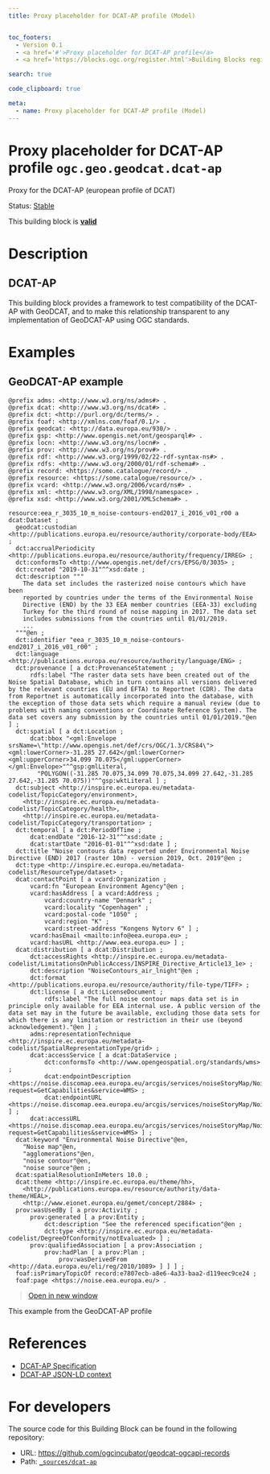 ```yaml
---
title: Proxy placeholder for DCAT-AP profile (Model)


toc_footers:
  - Version 0.1
  - <a href='#'>Proxy placeholder for DCAT-AP profile</a>
  - <a href='https://blocks.ogc.org/register.html'>Building Blocks register</a>

search: true

code_clipboard: true

meta:
  - name: Proxy placeholder for DCAT-AP profile (Model)
---
```



# Proxy placeholder for DCAT-AP profile `ogc.geo.geodcat.dcat-ap`

Proxy for the DCAT-AP (european profile of DCAT)

<p class="status">
    <span data-rainbow-uri="http://www.opengis.net/def/status">Status</span>:
    <a href="http://www.opengis.net/def/status/stable" target="_blank" data-rainbow-uri>Stable</a>
</p>

<aside class="success">
This building block is <strong><a href="https://github.com/ogcincubator/geodcat-ogcapi-records/blob/master/build/tests/geo/geodcat/dcat-ap/" target="_blank">valid</a></strong>
</aside>

# Description

## DCAT-AP 

This building block provides a framework to test compatibility of the DCAT-AP with GeoDCAT, and to make this relationship transparent to any implementation of GeoDCAT-AP using OGC standards.

# Examples

## GeoDCAT-AP example



```turtle
@prefix adms: <http://www.w3.org/ns/adms#> .
@prefix dcat: <http://www.w3.org/ns/dcat#> .
@prefix dct: <http://purl.org/dc/terms/> .
@prefix foaf: <http://xmlns.com/foaf/0.1/> .
@prefix geodcat: <http://data.europa.eu/930/> .
@prefix gsp: <http://www.opengis.net/ont/geosparql#> .
@prefix locn: <http://www.w3.org/ns/locn#> .
@prefix prov: <http://www.w3.org/ns/prov#> .
@prefix rdf: <http://www.w3.org/1999/02/22-rdf-syntax-ns#> .
@prefix rdfs: <http://www.w3.org/2000/01/rdf-schema#> .
@prefix record: <https://some.catalogue/record/> .
@prefix resource: <https://some.catalogue/resource/> .
@prefix vcard: <http://www.w3.org/2006/vcard/ns#> .
@prefix xml: <http://www.w3.org/XML/1998/namespace> .
@prefix xsd: <http://www.w3.org/2001/XMLSchema#> .

resource:eea_r_3035_10_m_noise-contours-end2017_i_2016_v01_r00 a dcat:Dataset ;
  geodcat:custodian <http://publications.europa.eu/resource/authority/corporate-body/EEA> ;
  dct:accrualPeriodicity <http://publications.europa.eu/resource/authority/frequency/IRREG> ;
  dct:conformsTo <http://www.opengis.net/def/crs/EPSG/0/3035> ;
  dct:created "2019-10-31"^^xsd:date ;
  dct:description """
    The data set includes the rasterized noise contours which have been
    reported by countries under the terms of the Environmental Noise
    Directive (END) by the 33 EEA member countries (EEA-33) excluding
    Turkey for the third round of noise mapping in 2017. The data set
    includes submissions from the countries until 01/01/2019.
    ...
  """@en ;
  dct:identifier "eea_r_3035_10_m_noise-contours-end2017_i_2016_v01_r00" ;
  dct:language <http://publications.europa.eu/resource/authority/language/ENG> ;
  dct:provenance [ a dct:ProvenanceStatement ;
      rdfs:label "The raster data sets have been created out of the Noise Spatial Database, which in turn contains all versions delivered by the relevant countries (EU and EFTA) to Reportnet (CDR). The data from Reportnet is automatically incorporated into the database, with the exception of those data sets which require a manual review (due to problems with naming conventions or Coordinate Reference System). The data set covers any submission by the countries until 01/01/2019."@en ] ;
  dct:spatial [ a dct:Location ;
      dcat:bbox "<gml:Envelope srsName=\"http://www.opengis.net/def/crs/OGC/1.3/CRS84\"><gml:lowerCorner>-31.285 27.642</gml:lowerCorner><gml:upperCorner>34.099 70.075</gml:upperCorner></gml:Envelope>"^^gsp:gmlLiteral,
        "POLYGON((-31.285 70.075,34.099 70.075,34.099 27.642,-31.285 27.642,-31.285 70.075))"^^gsp:wktLiteral ] ;
  dct:subject <http://inspire.ec.europa.eu/metadata-codelist/TopicCategory/environment>,
    <http://inspire.ec.europa.eu/metadata-codelist/TopicCategory/health>,
    <http://inspire.ec.europa.eu/metadata-codelist/TopicCategory/transportation> ;
  dct:temporal [ a dct:PeriodOfTime ;
      dcat:endDate "2016-12-31"^^xsd:date ;
      dcat:startDate "2016-01-01"^^xsd:date ] ;
  dct:title "Noise contours data reported under Environmental Noise Directive (END) 2017 (raster 10m) - version 2019, Oct. 2019"@en ;
  dct:type <http://inspire.ec.europa.eu/metadata-codelist/ResourceType/dataset> ;
  dcat:contactPoint [ a vcard:Organization ;
      vcard:fn "European Environment Agency"@en ;
      vcard:hasAddress [ a vcard:Address ;
          vcard:country-name "Denmark" ;
          vcard:locality "Copenhagen" ;
          vcard:postal-code "1050" ;
          vcard:region "K" ;
          vcard:street-address "Kongens Nytorv 6" ] ;
      vcard:hasEmail <mailto:info@eea.europa.eu> ;
      vcard:hasURL <http://www.eea.europa.eu> ] ;
  dcat:distribution [ a dcat:Distribution ;
      dct:accessRights <http://inspire.ec.europa.eu/metadata-codelist/LimitationsOnPublicAccess/INSPIRE_Directive_Article13_1e> ;
      dct:description "NoiseContours_air_lnight"@en ;
      dct:format <http://publications.europa.eu/resource/authority/file-type/TIFF> ;
      dct:license [ a dct:LicenseDocument ;
          rdfs:label "The full noise contour maps data set is in principle only available for EEA internal use. A public version of the data set may in the future be available, excluding those data sets for which there is any limitation or restriction in their use (beyond acknowledgement)."@en ] ;
      adms:representationTechnique <http://inspire.ec.europa.eu/metadata-codelist/SpatialRepresentationType/grid> ;
      dcat:accessService [ a dcat:DataService ;
          dct:conformsTo <http://www.opengeospatial.org/standards/wms> ;
          dcat:endpointDescription <https://noise.discomap.eea.europa.eu/arcgis/services/noiseStoryMap/NoiseContours_air_lnight/ImageServer/WMSServer?request=GetCapabilities&service=WMS> ;
          dcat:endpointURL <https://noise.discomap.eea.europa.eu/arcgis/services/noiseStoryMap/NoiseContours_air_lnight/ImageServer/WMSServer> ] ;
      dcat:accessURL <https://noise.discomap.eea.europa.eu/arcgis/services/noiseStoryMap/NoiseContours_air_lnight/ImageServer/WMSServer?request=GetCapabilities&service=WMS> ] ;
  dcat:keyword "Environmental Noise Directive"@en,
    "Noise map"@en,
    "agglomerations"@en,
    "noise contour"@en,
    "noise source"@en ;
  dcat:spatialResolutionInMeters 10.0 ;
  dcat:theme <http://inspire.ec.europa.eu/theme/hh>,
    <http://publications.europa.eu/resource/authority/data-theme/HEAL>,
    <http://www.eionet.europa.eu/gemet/concept/2884> ;
  prov:wasUsedBy [ a prov:Activity ;
      prov:generated [ a prov:Entity ;
          dct:description "See the referenced specification"@en ;
          dct:type <http://inspire.ec.europa.eu/metadata-codelist/DegreeOfConformity/notEvaluated> ] ;
      prov:qualifiedAssociation [ a prov:Association ;
          prov:hadPlan [ a prov:Plan ;
              prov:wasDerivedFrom <http://data.europa.eu/eli/reg/2010/1089> ] ] ] ;
  foaf:isPrimaryTopicOf record:e7807ecb-a8e6-4a33-baa2-d119eec9ce24 ;
  foaf:page <https://noise.eea.europa.eu/> .

```

<blockquote class="lang-specific turtle">
  <p class="example-links">
    <a target="_blank" href="https://ogcincubator.github.io/geodcat-ogcapi-records/build/tests/geo/geodcat/dcat-ap/example_1_1.ttl">Open in new window</a>
</blockquote>


This example from the GeoDCAT-AP profile

# References

* [DCAT-AP Specification](https://semiceu.github.io/DCAT-AP/releases/3.0.0/)
* [DCAT-AP JSON-LD context](https://semiceu.github.io/DCAT-AP/releases/3.0.0/context/dcat-ap.jsonld)

# For developers

The source code for this Building Block can be found in the following repository:

* URL: <a href="https://github.com/ogcincubator/geodcat-ogcapi-records" target="_blank">https://github.com/ogcincubator/geodcat-ogcapi-records</a>
* Path:
<code><a href="https://github.com/ogcincubator/geodcat-ogcapi-records/blob/HEAD/_sources/dcat-ap" target="_blank">_sources/dcat-ap</a></code>

